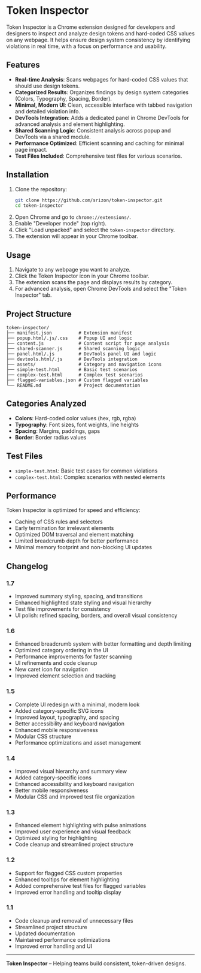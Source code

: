 # Token Inspector

Token Inspector is a Chrome extension designed for developers and designers to inspect and analyze design tokens and hard-coded CSS values on any webpage. It helps ensure design system consistency by identifying violations in real time, with a focus on performance and usability.

## Features

- **Real-time Analysis**: Scans webpages for hard-coded CSS values that should use design tokens.
- **Categorized Results**: Organizes findings by design system categories (Colors, Typography, Spacing, Border).
- **Minimal, Modern UI**: Clean, accessible interface with tabbed navigation and detailed violation info.
- **DevTools Integration**: Adds a dedicated panel in Chrome DevTools for advanced analysis and element highlighting.
- **Shared Scanning Logic**: Consistent analysis across popup and DevTools via a shared module.
- **Performance Optimized**: Efficient scanning and caching for minimal page impact.
- **Test Files Included**: Comprehensive test files for various scenarios.

## Installation

1. Clone the repository:
   ```bash
   git clone https://github.com/srizon/token-inspector.git
   cd token-inspector
   ```
2. Open Chrome and go to `chrome://extensions/`.
3. Enable "Developer mode" (top right).
4. Click "Load unpacked" and select the `token-inspector` directory.
5. The extension will appear in your Chrome toolbar.

## Usage

1. Navigate to any webpage you want to analyze.
2. Click the Token Inspector icon in your Chrome toolbar.
3. The extension scans the page and displays results by category.
4. For advanced analysis, open Chrome DevTools and select the "Token Inspector" tab.

## Project Structure

```
token-inspector/
├── manifest.json          # Extension manifest
├── popup.html/.js/.css    # Popup UI and logic
├── content.js             # Content script for page analysis
├── shared-scanner.js      # Shared scanning logic
├── panel.html/.js         # DevTools panel UI and logic
├── devtools.html/.js      # DevTools integration
├── assets/                # Category and navigation icons
├── simple-test.html       # Basic test scenarios
├── complex-test.html      # Complex test scenarios
├── flagged-variables.json # Custom flagged variables
└── README.md              # Project documentation
```

## Categories Analyzed

- **Colors**: Hard-coded color values (hex, rgb, rgba)
- **Typography**: Font sizes, font weights, line heights
- **Spacing**: Margins, paddings, gaps
- **Border**: Border radius values

## Test Files

- `simple-test.html`: Basic test cases for common violations
- `complex-test.html`: Complex scenarios with nested elements

## Performance

Token Inspector is optimized for speed and efficiency:
- Caching of CSS rules and selectors
- Early termination for irrelevant elements
- Optimized DOM traversal and element matching
- Limited breadcrumb depth for better performance
- Minimal memory footprint and non-blocking UI updates

## Changelog

### 1.7
- Improved summary styling, spacing, and transitions
- Enhanced highlighted state styling and visual hierarchy
- Test file improvements for consistency
- UI polish: refined spacing, borders, and overall visual consistency

### 1.6
- Enhanced breadcrumb system with better formatting and depth limiting
- Optimized category ordering in the UI
- Performance improvements for faster scanning
- UI refinements and code cleanup
- New caret icon for navigation
- Improved element selection and tracking

### 1.5
- Complete UI redesign with a minimal, modern look
- Added category-specific SVG icons
- Improved layout, typography, and spacing
- Better accessibility and keyboard navigation
- Enhanced mobile responsiveness
- Modular CSS structure
- Performance optimizations and asset management

### 1.4
- Improved visual hierarchy and summary view
- Added category-specific icons
- Enhanced accessibility and keyboard navigation
- Better mobile responsiveness
- Modular CSS and improved test file organization

### 1.3
- Enhanced element highlighting with pulse animations
- Improved user experience and visual feedback
- Optimized styling for highlighting
- Code cleanup and streamlined project structure

### 1.2
- Support for flagged CSS custom properties
- Enhanced tooltips for element highlighting
- Added comprehensive test files for flagged variables
- Improved error handling and tooltip display

### 1.1
- Code cleanup and removal of unnecessary files
- Streamlined project structure
- Updated documentation
- Maintained performance optimizations
- Improved error handling and UI

---

**Token Inspector** – Helping teams build consistent, token-driven designs. 